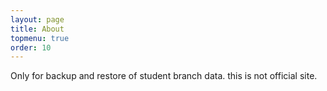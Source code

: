 ```yaml
---
layout: page
title: About
topmenu: true
order: 10
---
```

Only for backup and restore of student branch data. this is not official site.
